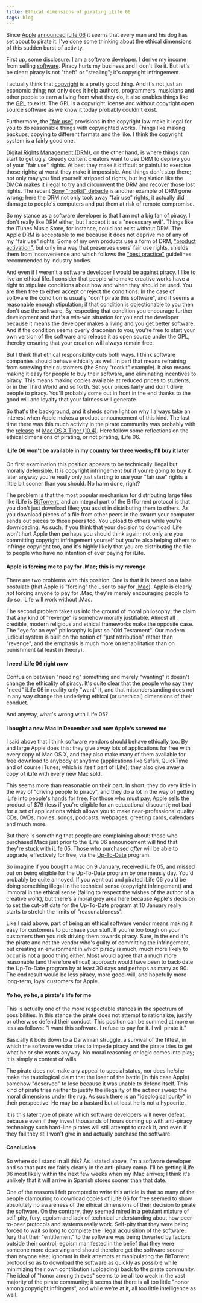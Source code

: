 ```yaml
---
title: Ethical dimensions of pirating iLife 06
tags: blog
---
```


Since [Apple](http://www.apple.com/) [announced](http://www.apple.com/pr/library/2006/jan/10ilife.html) [iLife 06](http://www.apple.com/ilife/) it seems that every man and his dog has set about to pirate it. I've done some thinking about the ethical dimensions of this sudden burst of activity.

First up, some disclosure. I am a software developer. I derive my income from selling [software](http://www.wincent.com/a/products/). Piracy hurts my business and I don't like it. But let's be clear: piracy is not "theft" or "stealing"; it's copyright infringement.

I actually think that [copyright](http://www.copyright.gov/) is a pretty good thing. And it's not just an economic thing; not only does it help authors, programmers, musicians and other people to earn a living from what they do, it also enables things like the [GPL](http://www.gnu.org/copyleft/gpl.html) to exist. The GPL is a copyright license and without copyright open source software as we know it today probably couldn't exist.

Furthermore, the ["fair use"](http://www.copyright.gov/fls/fl102.html) provisions in the copyright law make it legal for you to do reasonable things with copyrighted works. Things like making backups, copying to different formats and the like. I think the copyright system is a fairly good one.

[Digital Rights Management (DRM)](http://en.wikipedia.org/wiki/Digital_rights_management), on the other hand, is where things can start to get ugly. Greedy content creators want to use DRM to deprive you of your "fair use" rights. At best they make it difficult or painful to exercise those rights; at worst they make it impossible. And things don't stop there; not only may you find yourself stripped of rights, but legislation like the [DMCA](http://en.wikipedia.org/wiki/DMCA) makes it illegal to try and circumvent the DRM and recover those lost rights. The recent [Sony "rootkit" debacle](http://en.wikipedia.org/wiki/Sony_rootkit) is another example of DRM gone wrong; here the DRM not only took away "fair use" rights, it actually did damage to people's computers and put them at risk of remote compromise.

So my stance as a software developer is that I am not a big fan of piracy. I don't really like DRM either, but I accept it as a "necessary evil". Things like the iTunes Music Store, for instance, could not exist without DRM. The Apple DRM is acceptable to me because it does not deprive me of any of my "fair use" rights. Some of my own products use a form of DRM, ["product activation"](http://www.wincent.com/a/support/activation/), but only in a way that preserves users' fair use rights, shields them from inconvenience and which follows the ["best practice"](http://www.wincent.com/a/support/activation/) guidelines recommended by industry bodies.

And even if I weren't a software developer I would be against piracy. I like to live an ethical life. I consider that people who make creative works have a right to stipulate conditions about how and when they should be used. You are then free to either accept or reject the conditions. In the case of software the condition is usually "don't pirate this software", and it seems a reasonable enough stipulation; if that condition is objectionable to you then don't use the software. By respecting that condition you encourage further development and that's a win-win situation for you and the developer because it means the developer makes a living and you get better software. And if the condition seems overly draconian to you, you're free to start your own version of the software and release it as open source under the GPL, thereby ensuring that your creation will always remain free.

But I think that ethical responsibility cuts both ways. I think software companies should behave ethically as well. In part that means refraining from screwing their customers (the Sony "rootkit" example). It also means making it easy for people to buy their software, and eliminating incentives to piracy. This means making copies available at reduced prices to students, or in the Third World and so forth. Set your prices fairly and don't drive people to piracy. You'll probably come out in front in the end thanks to the good will and loyalty that your fairness will generate.

So that's the background, and it sheds some light on why I always take an interest when Apple makes a product announcement of this kind. The last time there was this much activity in the pirate community was probably with the [release](http://www.apple.com/pr/library/2005/apr/12tiger.html) of [Mac OS X Tiger (10.4)](http://www.apple.com/macosx/). Here follow some reflections on the ethical dimensions of pirating, or not pirating, iLife 06.





#### iLife 06 won't be available in my country for three weeks; I'll buy it later

On first examination this position appears to be technically illegal but morally defensible. It *is* copyright infringement *but* if you're going to buy it later anyway you're really only just starting to use your "fair use" rights a little bit sooner than you should. No harm done, right?

The problem is that the most popular mechanism for distributing large files like iLife is [BitTorrent](http://www.bittorrent.com/), and an integral part of the BitTorrent protocol is that you don't just download files; you assist in distributing them to others. As you download pieces of a file from other peers in the swarm your computer sends out pieces to those peers too. You upload to others while you're downloading. As such, if you think that your decision to download iLife won't hurt Apple then perhaps you should think again; not only are you committing copyright infringement yourself but you're also helping others to infringe copyright too, and it's highly likely that you are distributing the file to people who have no intention of ever paying for iLife.

#### Apple is forcing me to pay for .Mac; this is my revenge

There are two problems with this position. One is that it is based on a false postulate (that Apple is "forcing" the user to pay for [.Mac](http://www.apple.com/dotmac/)). Apple is clearly *not* forcing anyone to pay for .Mac, they're merely encouraging people to do so. iLife will work without .Mac.

The second problem takes us into the ground of moral philosophy; the claim that any kind of "revenge" is somehow morally justifiable. Almost all credible, modern religious and ethical frameworks make the opposite case. The "eye for an eye" philosophy is just so "Old Testament". Our modern judicial system is built on the notion of "just retribution" rather than "revenge", and the emphasis is much more on rehabilitation than on punishment (at least in theory).

#### I *need* iLife 06 right *now*

Confusion between "needing" something and merely "wanting" it doesn't change the ethicality of piracy. It's quite clear that the people who say they "need" iLife 06 in reality only "want" it, and that misunderstanding does not in any way change the underlying ethical (or unethical) dimensions of their conduct.

And anyway, what's wrong with iLife 05?

#### I bought a new Mac in December and now Apple's screwed me

I said above that I think software vendors should behave ethically too. By and large Apple does this: they give away lots of applications for free with every copy of Mac OS X, and they also make many of them available for free download to anybody at anytime (applications like Safari, QuickTime and of course iTunes; which is itself part of iLife); they also give away a copy of iLife with every new Mac sold.

This seems more than reasonable on their part. In short, they do very little in the way of "driving people to piracy", and they do a lot in the way of getting iLife into people's hands for free. For those who must pay, Apple sells the product of $79 (less if you're eligible for an educational discount); not bad for a set of applications which allows you to make near-professional quality CDs, DVDs, movies, songs, podcasts, webpages, greeting cards, calendars and much more.

But there is something that people are complaining about: those who purchased Macs just prior to the iLife 06 announcement will find that they're stuck with iLife 05. Those who purchased *after* will be able to upgrade, effectively for free, via the [Up-To-Date](http://www.apple.com/ilife/uptodate/) program.

So imagine if you bought a Mac on 9 January, received iLife 05, and missed out on being eligible for the Up-To-Date program by one measly day. You'd probably be quite annoyed. If you went out and pirated iLife 06 you'd be doing something illegal in the technical sense (copyright infringement) and immoral in the ethical sense (failing to respect the wishes of the author of a creative work), but there's a moral grey area here because Apple's decision to set the cut-off date for the Up-To-Date program at 10 January really starts to stretch the limits of "reasonableness".

Like I said above, part of being an ethical software vendor means making it easy for customers to purchase your stuff. If you're too tough on your customers then you risk driving them towards piracy. Sure, in the end it's the pirate and not the vendor who's guilty of committing the infringement, but creating an environment in which piracy is much, much more likely to occur is not a good thing either. Most would agree that a much more reasonable (and therefore ethical) approach would have been to back-date the Up-To-Date program by at least 30 days and perhaps as many as 90. The end result would be less piracy, more good-will, and hopefully more long-term, loyal customers for Apple.

#### Yo ho, yo ho, a pirate's life for me

This is actually one of the more respectable stances in the spectrum of possibilities. In this stance the pirate does not attempt to rationalize, justify or otherwise defend their conduct. This position can be summed at more or less as follows: "I want this software. I refuse to pay for it. I will pirate it."

Basically it boils down to a Darwinian struggle, a survival of the fittest, in which the software vendor tries to impede piracy and the pirate tries to get what he or she wants anyway. No moral reasoning or logic comes into play; it is simply a contest of wills.

The pirate does not make any appeal to special status, nor does he/she make the tautological claim that the loser of the battle (in this case Apple) somehow "deserved" to lose because it was unable to defend itself. This kind of pirate tries neither to justify the illegality of the act nor sweep the moral dimensions under the rug. As such there is an "ideological purity" in their perspective. He may be a bastard but at least he is not a hypocrite.

It is this later type of pirate which software developers will never defeat, because even if they invest thousands of hours coming up with anti-piracy technology such hard-line pirates will still attempt to crack it, and even if they fail they still won't give in and actually purchase the software.

#### Conclusion

So where do I stand in all this? As I stated above, I'm a software developer and so that puts me fairly clearly in the anti-piracy camp. I'll be getting iLife 06 most likely within the next few weeks when my iMac arrives; I think it's unlikely that it will arrive in Spanish stores sooner than that date.

One of the reasons I felt prompted to write this article is that so many of the people clamouring to download copies of iLife 06 for free seemed to show absolutely no awareness of the ethical dimensions of their decision to pirate the software. On the contrary, they seemed mired in a petulant mixture of self-pity, fury, egoism and lack of technical understanding about how peer-to-peer protocols and systems really work. Self-pity that they were being forced to wait so long to complete the illegal acquisition of the software; fury that their "entitlement" to the software was being thwarted by factors outside their control; egoism manifested in the belief that they were someone more deserving and should therefore get the software sooner than anyone else; ignorant in their attempts at manipulating the BitTorrent protocol so as to download the software as quickly as possible while minimizing their own contribution (uploading) back to the pirate community. The ideal of "honor among thieves" seems to be all too weak in the vast majority of the pirate community; it seems that there is all too little "honor among copyright infringers", and while we're at it, all too little intelligence as well.
